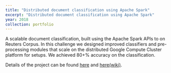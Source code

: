 ```yaml
---
title: "Distributed document classification using Apache Spark"
excerpt: "Distributed document classification using Apache Spark"
year: 2018
collection: portfolio
---
```


A scalable document classification, built using the Apache Spark APIs to on Reuters Corpus. In this challenge we designed improved classifiers and pre-processing modules that scale on the distributed Google Compute Cluster platform for setups. We achieved 80+% accuracy on the classification. 

Details of the project can be found [here](https://github.com/omid-s/scalable_document_classification_team-crux-p1) and [here(wiki)](https://github.com/dsp-uga/team-crux-p1/wiki). 


